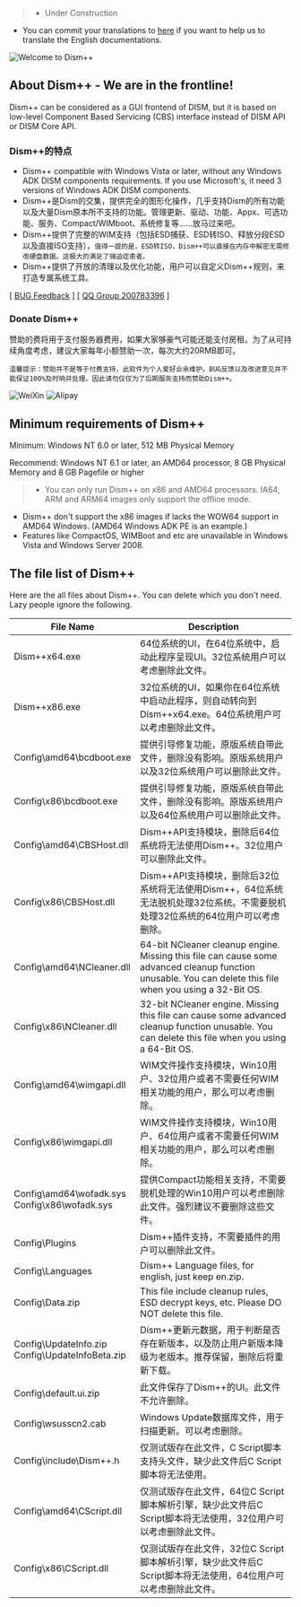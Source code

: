 >* Under Construction
* You can commit your translations to [here](https://github.com/Chuyu-Team/Dism-Multi-language/tree/master/www.chuyu.me/en) if you want to help us to translate the English documentations.

![Welcome to Dism++](../images/logo.png "Welcome to Dism++")  

## About Dism++ -  **We are in the frontline!**

Dism++ can be considered as a GUI frontend of DISM, but it is based on low-level Component Based Servicing (CBS) interface instead of DISM API or DISM Core API.


### Dism++的特点
* Dism++ compatible with Windows Vista or later, without any Windows ADK DISM components requirements. If you use Microsoft's, it need 3 versions of Windows ADK DISM components.
* Dism++是Dism的交集，提供完全的图形化操作，几乎支持Dism的所有功能以及大量Dism原本所不支持的功能。管理更新、驱动、功能、Appx、可选功能、服务、Compact/WIMboot、系统修复等……放马过来吧。
* Dism++提供了完整的WIM支持（包括ESD捕获、ESD转ISO、释放分段ESD以及直接ISO支持），`值得一提的是，ESD转ISO，Dism++可以直接在内存中解密无需修改硬盘数据。这极大的满足了强迫症患者。`
* Dism++提供了开放的清理以及优化功能，用户可以自定义Dism++规则，来打造专属系统工具。

[ [BUG Feedback](https://github.com/Chuyu-Team/Dism-Multi-language/issues) ]
[ [QQ Group 200783396](http://shang.qq.com/wpa/qunwpa?idkey=07a04c095aee1e31f54b82ba98499a5b49aa10185f975946243ba68e0134a34e) ]

### Donate Dism++
赞助的费将用于支付服务器费用，如果大家够豪气可能还能支付房租。为了从可持续角度考虑，建议大家每年小额赞助一次，每次大约20RMB即可。

`温馨提示：赞助并不是等于付费支持，此软件为个人爱好业余维护。BUG反馈以及改进意见并不能保证100%及时响并处理。因此请勿仅仅为了后期服务支持而赞助Dism++。`

![WeiXin](../images/weixin.png)  ![Alipay](../images/1487498940074.jpg)

## Minimum requirements of Dism++

Minimum: Windows NT 6.0 or later, 512 MB Physical Memory

Recommend: Windows NT 6.1 or later, an AMD64 processor, 8 GB Physical Memory and 8 GB Pagefile or higher

>* You can only run Dism++ on x86 and AMD64 processors. IA64, ARM and ARM64 images only support the offline mode.
* Dism++ don't support the x86 images if lacks the WOW64 support in AMD64 Windows. (AMD64 Windows ADK PE is an example.) 
* Features like CompactOS, WIMBoot and etc are unavailable in Windows Vista and Windows Server 2008.

## The file list of Dism++

Here are the all files about Dism++. You can delete which you don't need. Lazy people ignore the following. 

| File Name | Description
| -------- | -------
|Dism++x64.exe|64位系统的UI，在64位系统中，启动此程序呈现UI。32位系统用户可以考虑删除此文件。
|Dism++x86.exe|32位系统的UI，如果你在64位系统中启动此程序，则自动转向到Dism++x64.exe。64位系统用户可以考虑删除此文件。
|Config\amd64\bcdboot.exe|提供引导修复功能，原版系统自带此文件，删除没有影响。原版系统用户以及32位系统用户可以删除此文件。
|Config\x86\bcdboot.exe|提供引导修复功能，原版系统自带此文件，删除没有影响。原版系统用户以及64位系统用户可以删除此文件。
|Config\amd64\CBSHost.dll|Dism++API支持模块，删除后64位系统将无法使用Dism++。32位用户可以删除此文件。
|Config\x86\CBSHost.dll|Dism++API支持模块，删除后32位系统将无法使用Dism++，64位系统无法脱机处理32位系统。不需要脱机处理32位系统的64位用户可以考虑删除。
|Config\amd64\NCleaner.dll|64-bit NCleaner cleanup engine.  Missing this file can cause some advanced cleanup function unusable.  You can delete this file when you using a 32-Bit OS.
|Config\x86\NCleaner.dll|32-bit NCleaner engine. Missing this file can cause some advanced cleanup function unusable.  You can delete this file when you using a 64-Bit OS.
|Config\amd64\wimgapi.dll|WIM文件操作支持模块，Win10用户、32位用户或者不需要任何WIM相关功能的用户，那么可以考虑删除。
|Config\x86\wimgapi.dll|WIM文件操作支持模块，Win10用户、64位用户或者不需要任何WIM相关功能的用户，那么可以考虑删除。
|Config\amd64\wofadk.sys<br>Config\x86\wofadk.sys|提供Compact功能相关支持，不需要脱机处理的Win10用户可以考虑删除此文件。强烈建议不要删除这些文件。
|Config\Plugins|Dism++插件支持，不需要插件的用户可以删除此文件。
|Config\Languages|Dism++ Language files,  for english, just keep en.zip.
|Config\Data.zip|This file include cleanup rules, ESD decrypt keys, etc.  Please DO NOT delete this file.
|Config\UpdateInfo.zip<br>Config\UpdateInfoBeta.zip|Dism++更新元数据，用于判断是否存在新版本，以及防止用户新版本降级为老版本。推荐保留，删除后将重新下载。
|Config\default.ui.zip|此文件保存了Dism++的UI。此文件不允许删除。
|Config\wsusscn2.cab|Windows Update数据库文件，用于扫描更新。可以考虑删除。
|Config\include\Dism++.h|仅测试版存在此文件，C Script脚本支持头文件，缺少此文件后C Script脚本将无法使用。
|Config\amd64\CScript.dll|仅测试版存在此文件，64位C Script脚本解析引擎，缺少此文件后C Script脚本将无法使用，32位用户可以考虑删除此文件。
|Config\x86\CScript.dll|仅测试版存在此文件，32位C Script脚本解析引擎，缺少此文件后C Script脚本将无法使用，64位用户可以考虑删除此文件。

